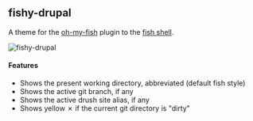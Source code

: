 ## fishy-drupal

A theme for the [oh-my-fish](https://github.com/oh-my-fish/oh-my-fish) plugin to the [fish shell](http://fishshell.com/). 

![fishy-drupal](https://raw.github.com/greggles/fishy-drupal/master/drups-fish-theme.png)

#### Features

* Shows the present working directory, abbreviated (default fish style)
* Shows the active git branch, if any
* Shows the active drush site alias, if any
* Shows yellow ✗ if the current git directory is "dirty"
